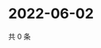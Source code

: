 # 2022-06-02

共 0 条

<!-- BEGIN WEIBO -->
<!-- 最后更新时间 Thu Jun 02 2022 20:36:16 GMT+0800 (China Standard Time) -->

<!-- END WEIBO -->
